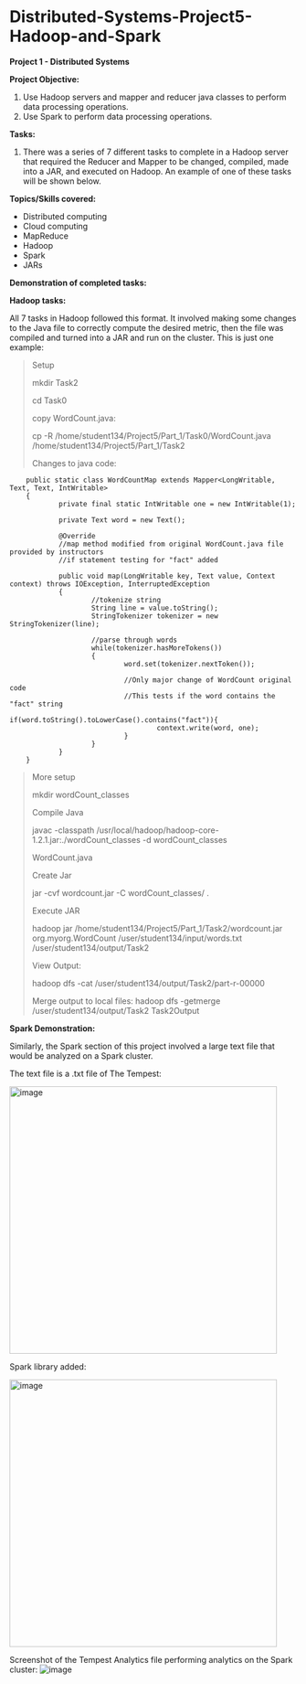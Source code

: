 # Distributed-Systems-Project5-Hadoop-and-Spark
**Project 1 - Distributed Systems**

**Project Objective:**
1. Use Hadoop servers and mapper and reducer java classes to perform data processing operations.
2. Use Spark to perform data processing operations.

**Tasks:**
1. There was a series of 7 different tasks to complete in a Hadoop server that required the Reducer and Mapper to be changed, compiled, made into a JAR, and executed on Hadoop. An example of one of these tasks will be shown below.

**Topics/Skills covered:**
- Distributed computing
- Cloud computing
- MapReduce
- Hadoop
- Spark
- JARs

**Demonstration of completed tasks:**

**Hadoop tasks:**

All 7 tasks in Hadoop followed this format. It involved making some changes to the Java file to correctly compute the desired metric, then the file was compiled and turned into a JAR and run on the cluster. This is just one example:

>Setup
>
>mkdir Task2
>
>cd Task0
>
>copy WordCount.java:
>
>cp -R /home/student134/Project5/Part_1/Task0/WordCount.java /home/student134/Project5/Part_1/Task2
>
>Changes to java code:

        public static class WordCountMap extends Mapper<LongWritable, Text, Text, IntWritable>
        {
                private final static IntWritable one = new IntWritable(1);

                private Text word = new Text();	

                @Override
                //map method modified from original WordCount.java file provided by instructors
                //if statement testing for "fact" added

                public void map(LongWritable key, Text value, Context context) throws IOException, InterruptedException
                {
                        //tokenize string
                        String line = value.toString();
                        StringTokenizer tokenizer = new StringTokenizer(line);

                        //parse through words
                        while(tokenizer.hasMoreTokens())
                        {
                                word.set(tokenizer.nextToken());

                                //Only major change of WordCount original code
                                //This tests if the word contains the "fact" string
                                if(word.toString().toLowerCase().contains("fact")){
                                        context.write(word, one);
                                }
                        }
                }
        }

>More setup
>
>mkdir wordCount_classes
>
>Compile Java
>
>javac -classpath /usr/local/hadoop/hadoop-core-1.2.1.jar:./wordCount_classes -d wordCount_classes 
>
>WordCount.java
>
>Create Jar
>
>jar -cvf wordcount.jar -C wordCount_classes/ .
>
>Execute JAR
>
>hadoop jar /home/student134/Project5/Part_1/Task2/wordcount.jar org.myorg.WordCount  /user/student134/input/words.txt /user/student134/output/Task2
>
>View Output:
>
>hadoop dfs -cat /user/student134/output/Task2/part-r-00000
>
>Merge output to local files:
>hadoop dfs -getmerge /user/student134/output/Task2 Task2Output


**Spark Demonstration:**

Similarly, the Spark section of this project involved a large text file that would be analyzed on a Spark cluster. 

The text file is a .txt file of The Tempest:

<img width="468" alt="image" src="https://user-images.githubusercontent.com/114946651/199124083-b120bdc3-c8ee-4cc9-8353-173004bad92e.png">

Spark library added:

<img width="468" alt="image" src="https://user-images.githubusercontent.com/114946651/199124142-0cb2fed0-e783-4b2b-9c80-d038653948e8.png">

Screenshot of the Tempest Analytics file performing analytics on the Spark cluster:
![image](https://user-images.githubusercontent.com/114946651/199124234-39cab9d2-3857-458a-b1bf-56cc6b199e7f.png)





